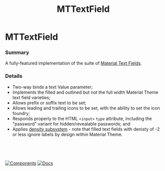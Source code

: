 ﻿---
uid: C.MTTextField
title: MTTextField
---
# MTTextField

### Summary

A fully-featured implementation of the suite of [Material Text Fields](https://github.com/material-components/material-components-web/tree/v7.0.0/packages/mdc-textfield#text-field).

### Details

- Two-way binds a text Value parameter;
- Implements the filled and outlined but not the full width Material Theme text field varieties;
- Allows prefix or suffix text to be set;
- Allows leading and trailing icons to be set, with the ability to set the icon foundry;
- Responds properly to the HTML `<input>` `type` attribute, including the "password" variant for hidden/revealable passwords; and
- Applies [density subsystem](xref:A.Density) - note that filled text fields with denisty of -2 or less ignore labels by design within Material Theme.

&nbsp;

&nbsp;

[![Components](https://img.shields.io/static/v1?label=Components&message=Core&color=blue)](xref:A.CoreComponents)
[![Docs](https://img.shields.io/static/v1?label=API%20Documentation&message=MTTextField&color=brightgreen)](xref:BlazorMdc.MTTextField)
